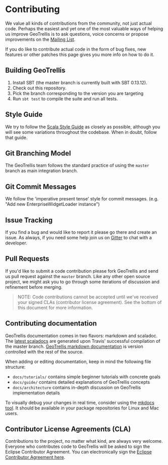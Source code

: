 # Contributing

We value all kinds of contributions from the community, not just actual
code. Perhaps the easiest and yet one of the most valuable ways of helping
us improve GeoTrellis is to ask questions, voice concerns or propose
improvements on the [Mailing List](https://groups.google.com/group/geotrellis-user).

If you do like to contribute actual code in the form of bug fixes, new
features or other patches this page gives you more info on how to do it.


## Building GeoTrellis

1. Install SBT (the master branch is currently built with SBT 0.13.12).
2. Check out this repository.
3. Pick the branch corresponding to the version you are targeting
4. Run `sbt test` to compile the suite and run all tests.

## Style Guide

We try to follow the [Scala Style Guide]((http://docs.scala-lang.org/style/))
as closely as possible, although you will see some variations throughout the
codebase. When in doubt, follow that guide.

## Git Branching Model

The GeoTrellis team follows the standard practice of using the `master`
branch as main integration branch.

## Git Commit Messages

We follow the 'imperative present tense' style for commit messages. (e.g.
"Add new EnterpriseWidgetLoader instance")

## Issue Tracking

If you find a bug and would like to report it please go there and create
an issue. As always, if you need some help join us on
[Gitter](https://gitter.im/locationtech/geotrellis) to chat with a
developer.

## Pull Requests

If you'd like to submit a code contribution please fork GeoTrellis and send
us pull request against the `master` branch. Like any other open source
project, we might ask you to go through some iterations of discussion and
refinement before merging.

> NOTE: Code contributions cannot be accepted until we've received
> your signed CLAs (contributor license agreement). See the bottom of
> this document for more information.

## Contributing documentation

GeoTrellis documentation comes in two flavors: markdown and scaladoc. The
[latest scaladocs](https://geotrellis.github.io/scaladocs/latest/#geotrellis.package)
are generated upon Travis' successful compilation of the master branch.
[GeoTrellis markdown documentation](http://geotrellis.readthedocs.io/en/latest/)
is version controlled with the rest of the source.

When adding or editing documentation, keep in mind the following file structure:

- `docs/tutorials/` contains simple beginner tutorials with concrete goals
- `docs/guide/` contains detailed explanations of GeoTrellis concepts
- `docs/architecture` contains in-depth discussion on GeoTrellis implementation details

To visually debug your changes in real time, consider using the [mkdocs
tool](http://www.mkdocs.org/). It should be available in your package
repositories for Linux and Mac users.

## Contributor License Agreements (CLA)

Contributions to the project, no matter what kind, are always very
welcome.
Everyone who contributes code to GeoTrellis will be asked to sign the Eclipse Contributor Agreement.
You can electronically sign the [Eclipse Contributor Agreement here](https://www.eclipse.org/legal/ECA.php).
